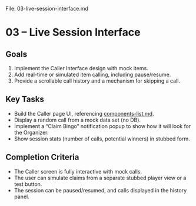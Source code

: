 File: 03-live-session-interface.md

# 03 – Live Session Interface

## Goals
1. Implement the Caller Interface design with mock items.
2. Add real-time or simulated item calling, including pause/resume.
3. Provide a scrollable call history and a mechanism for skipping a call.

## Key Tasks
- Build the Caller page UI, referencing [components-list.md](../components-list.md#callhistorylist).
- Display a random call from a mock data set (no DB).
- Implement a “Claim Bingo” notification popup to show how it will look for the Organizer.
- Show session stats (number of calls, potential winners) in stubbed form.

## Completion Criteria
- The Caller screen is fully interactive with mock calls.
- The user can simulate claims from a separate stubbed player view or a test button.
- The session can be paused/resumed, and calls displayed in the history panel.
